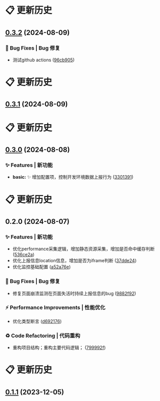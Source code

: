 # 📋 更新历史

## [0.3.2](https://github.com/yun8711/fe-monitor/compare/v0.3.1...v0.3.2) (2024-08-09)

### 🐛 Bug Fixes | Bug 修复

- 测试github actions ([96cb905](https://github.com/yun8711/fe-monitor/commit/96cb905166b2cb650c027e543fd3baca6ec16b15))

# 📋 更新历史

## [0.3.1](https://github.com/yun8711/fe-monitor/compare/v0.3.0...v0.3.1) (2024-08-09)

# 📋 更新历史

## [0.3.0](http://192.168.12.106/fe-extension/fe-monitor/compare/v0.2.0...v0.3.0) (2024-08-08)

### ✨ Features | 新功能

- **basic:** :sparkles: 增加配置项，控制开发环境数据上报行为 ([3301391](http://192.168.12.106/fe-extension/fe-monitor/commit/3301391945cee72ea01ad4a385eea9b83fea7f68))

# 📋 更新历史

## 0.2.0 (2024-08-07)

### ✨ Features | 新功能

- 优化performance采集逻辑，增加静态资源采集，增加是否命中缓存判断 ([536ce2a](http://192.168.12.106/fe-extension/fe-monitor/commit/536ce2a1a752dd91c307561525379e358c05f28f))
- 优化上报信息location信息，增加是否为iframe判断 ([37dde24](http://192.168.12.106/fe-extension/fe-monitor/commit/37dde2406c429aeef58d5bd5af281a9dfd8c1e58))
- 优化监控基础配置 ([a52a76e](http://192.168.12.106/fe-extension/fe-monitor/commit/a52a76ea7a394572b3cc3f27a18714d800049b72))

### 🐛 Bug Fixes | Bug 修复

- 修复页面崩溃监测在页面失活时持续上报信息的bug ([9882f92](http://192.168.12.106/fe-extension/fe-monitor/commit/9882f925aa8464a2d3da40399234156d98ac4ea1))

### ⚡ Performance Improvements | 性能优化

- 优化类型断言 ([d692176](http://192.168.12.106/fe-extension/fe-monitor/commit/d692176bdc4c45f20f845bc11418597c166551fd))

### ♻ Code Refactoring | 代码重构

- 重构项目结构；重构主要代码逻辑； ([799992f](http://192.168.12.106/fe-extension/fe-monitor/commit/799992f8b2744977e9a50ac9ad66daaed39685b0))

# 📋 更新历史

## [0.1.1](http://192.168.12.106/keentech-fe/kd-monitor/compare/v0.1.0...v0.1.1) (2023-12-05)
